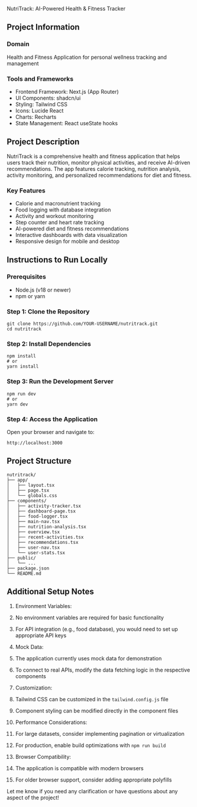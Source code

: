 NutriTrack: AI-Powered Health & Fitness Tracker

## Project Information

### Domain

Health and Fitness Application for personal wellness tracking and management

### Tools and Frameworks

- Frontend Framework: Next.js (App Router)
- UI Components: shadcn/ui
- Styling: Tailwind CSS
- Icons: Lucide React
- Charts: Recharts
- State Management: React useState hooks


## Project Description

NutriTrack is a comprehensive health and fitness application that helps users track their nutrition, monitor physical activities, and receive AI-driven recommendations. The app features calorie tracking, nutrition analysis, activity monitoring, and personalized recommendations for diet and fitness.

### Key Features

- Calorie and macronutrient tracking
- Food logging with database integration
- Activity and workout monitoring
- Step counter and heart rate tracking
- AI-powered diet and fitness recommendations
- Interactive dashboards with data visualization
- Responsive design for mobile and desktop


## Instructions to Run Locally

### Prerequisites

- Node.js (v18 or newer)
- npm or yarn


### Step 1: Clone the Repository

```shellscript
git clone https://github.com/YOUR-USERNAME/nutritrack.git
cd nutritrack
```

### Step 2: Install Dependencies

```shellscript
npm install
# or
yarn install
```

### Step 3: Run the Development Server

```shellscript
npm run dev
# or
yarn dev
```

### Step 4: Access the Application

Open your browser and navigate to:

```plaintext
http://localhost:3000
```

## Project Structure

```plaintext
nutritrack/
├── app/
│   ├── layout.tsx
│   ├── page.tsx
│   └── globals.css
├── components/
│   ├── activity-tracker.tsx
│   ├── dashboard-page.tsx
│   ├── food-logger.tsx
│   ├── main-nav.tsx
│   ├── nutrition-analysis.tsx
│   ├── overview.tsx
│   ├── recent-activities.tsx
│   ├── recommendations.tsx
│   ├── user-nav.tsx
│   └── user-stats.tsx
├── public/
│   └── ...
├── package.json
└── README.md
```

## Additional Setup Notes

1. Environment Variables:

1. No environment variables are required for basic functionality
2. For API integration (e.g., food database), you would need to set up appropriate API keys



2. Mock Data:

1. The application currently uses mock data for demonstration
2. To connect to real APIs, modify the data fetching logic in the respective components



3. Customization:

1. Tailwind CSS can be customized in the `tailwind.config.js` file
2. Component styling can be modified directly in the component files



4. Performance Considerations:

1. For large datasets, consider implementing pagination or virtualization
2. For production, enable build optimizations with `npm run build`



5. Browser Compatibility:

1. The application is compatible with modern browsers
2. For older browser support, consider adding appropriate polyfills





Let me know if you need any clarification or have questions about any aspect of the project!
